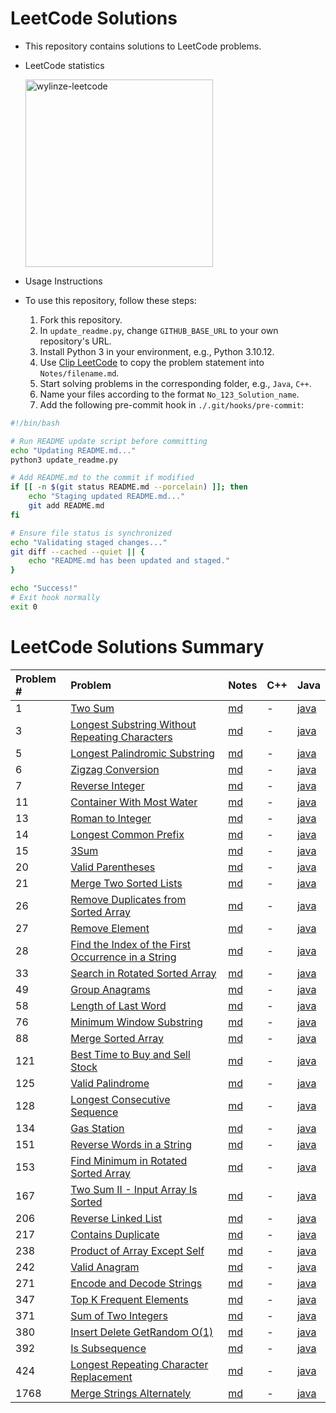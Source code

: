 # LeetCode Solutions

- This repository contains solutions to LeetCode problems.
- LeetCode statistics 

    <img src="https://leetcard.jacoblin.cool/wylinze?theme=dark&font=Sarpanch&ext=activity" alt="wylinze-leetcode" width = 300px />

- Usage Instructions

- To use this repository, follow these steps:

  1. Fork this repository.
  2. In `update_readme.py`, change `GITHUB_BASE_URL` to your own repository's URL.
  3. Install Python 3 in your environment, e.g., Python 3.10.12.
  4. Use [Clip LeetCode](https://chromewebstore.google.com/detail/clip-leetcode/cnghimckckgcmhbdokjielmhkmnagdcp?pli=1) to copy the problem statement into `Notes/filename.md`.
  5. Start solving problems in the corresponding folder, e.g., `Java`, `C++`.
  6. Name your files according to the format `No_123_Solution_name`.
  7. Add the following pre-commit hook in `./.git/hooks/pre-commit`:

```bash
#!/bin/bash

# Run README update script before committing
echo "Updating README.md..."
python3 update_readme.py

# Add README.md to the commit if modified
if [[ -n $(git status README.md --porcelain) ]]; then
    echo "Staging updated README.md..."
    git add README.md
fi

# Ensure file status is synchronized
echo "Validating staged changes..."
git diff --cached --quiet || {
    echo "README.md has been updated and staged."
}

echo "Success!"
# Exit hook normally
exit 0
```



# LeetCode Solutions Summary


| Problem # | Problem | Notes | C++ | Java |
| :--- | :--- | :--- | :--- | :--- |
| 1 | [Two Sum](https://leetcode.com/problems/two-sum/description/) | [md](https://github.com/wun-yu-lin/leetcode-solution/blob/main/Notes/No_1_Two_Sum.md) | - | [java](https://github.com/wun-yu-lin/leetcode-solution/blob/main/Java/No_1_Two_Sum.java) |
| 3 | [Longest Substring Without Repeating Characters](https://leetcode.com/problems/longest-substring-without-repeating-characters/description/) | [md](https://github.com/wun-yu-lin/leetcode-solution/blob/main/Notes/No_3_Longest_Substring_Without_Repeating_Characters.md) | - | [java](https://github.com/wun-yu-lin/leetcode-solution/blob/main/Java/No_3_Longest_Substring_Without_Repeating_Characters.java) |
| 5 | [Longest Palindromic Substring](https://leetcode.com/problems/longest-palindromic-substring/description/) | [md](https://github.com/wun-yu-lin/leetcode-solution/blob/main/Notes/No_5_Longest_Palindromic_Substring.md) | - | [java](https://github.com/wun-yu-lin/leetcode-solution/blob/main/Java/No_5_Longest_Palindromic_Substring.java) |
| 6 | [Zigzag Conversion](https://leetcode.com/problems/zigzag-conversion/description/?envType=study-plan-v2&envId=top-interview-150) | [md](https://github.com/wun-yu-lin/leetcode-solution/blob/main/Notes/No_6_Zigzag_Conversion.md) | - | [java](https://github.com/wun-yu-lin/leetcode-solution/blob/main/Java/No_6_Zigzag_Conversion.java) |
| 7 | [Reverse Integer](https://leetcode.com/problems/reverse-integer/description/) | [md](https://github.com/wun-yu-lin/leetcode-solution/blob/main/Notes/No_7_Reverse_Integer.md) | - | [java](https://github.com/wun-yu-lin/leetcode-solution/blob/main/Java/No_7_Reverse_Integer.java) |
| 11 | [Container With Most Water](https://leetcode.com/problems/container-with-most-water/description/) | [md](https://github.com/wun-yu-lin/leetcode-solution/blob/main/Notes/No_11_Container_With_Most_Water.md) | - | [java](https://github.com/wun-yu-lin/leetcode-solution/blob/main/Java/No_11_Container_With_Most_Water.java) |
| 13 | [Roman to Integer](https://leetcode.com/problems/roman-to-integer/?envType=study-plan-v2&envId=top-interview-150) | [md](https://github.com/wun-yu-lin/leetcode-solution/blob/main/Notes/No_13_Roman_to_Integer.md) | - | [java](https://github.com/wun-yu-lin/leetcode-solution/blob/main/Java/No_13_Roman_to_Integer.java) |
| 14 | [Longest Common Prefix](https://leetcode.com/problems/longest-common-prefix/description/?envType=study-plan-v2&envId=top-interview-150) | [md](https://github.com/wun-yu-lin/leetcode-solution/blob/main/Notes/No_14_Longest_Common_Prefix.md) | - | [java](https://github.com/wun-yu-lin/leetcode-solution/blob/main/Java/No_14_Longest_Common_Prefix.java) |
| 15 | [3Sum](https://leetcode.com/problems/3sum/description/) | [md](https://github.com/wun-yu-lin/leetcode-solution/blob/main/Notes/No_15_3Sum.md) | - | [java](https://github.com/wun-yu-lin/leetcode-solution/blob/main/Java/No_15_3Sum.java) |
| 20 | [Valid Parentheses](https://leetcode.com/problems/valid-parentheses/description/) | [md](https://github.com/wun-yu-lin/leetcode-solution/blob/main/Notes/No_20_Valid_Parentheses.md) | - | [java](https://github.com/wun-yu-lin/leetcode-solution/blob/main/Java/No_20_Valid_Parentheses.java) |
| 21 | [Merge Two Sorted Lists](https://leetcode.com/problems/merge-two-sorted-lists/description/) | [md](https://github.com/wun-yu-lin/leetcode-solution/blob/main/Notes/No_21_Merge_Two_Sorted_Lists.md) | - | [java](https://github.com/wun-yu-lin/leetcode-solution/blob/main/Java/No_21_Merge_Two_Sorted_Lists.java) |
| 26 | [Remove Duplicates from Sorted Array](https://leetcode.com/problems/remove-duplicates-from-sorted-array/description/?envType=study-plan-v2&envId=top-interview-150) | [md](https://github.com/wun-yu-lin/leetcode-solution/blob/main/Notes/No_26_Remove_Duplicates_from_Sorted_Array.md) | - | [java](https://github.com/wun-yu-lin/leetcode-solution/blob/main/Java/No_26_Remove_Duplicates_from_Sorted_Array.java) |
| 27 | [Remove Element](https://leetcode.com/problems/remove-element/description/?envType=study-plan-v2&envId=top-interview-150) | [md](https://github.com/wun-yu-lin/leetcode-solution/blob/main/Notes/No_27_Remove_Element.md) | - | [java](https://github.com/wun-yu-lin/leetcode-solution/blob/main/Java/No_27_Remove_Element.java) |
| 28 | [Find the Index of the First Occurrence in a String](https://leetcode.com/problems/find-the-index-of-the-first-occurrence-in-a-string/description/) | [md](https://github.com/wun-yu-lin/leetcode-solution/blob/main/Notes/No_28_Find_the_Index_of_the_First_Occurrence_in_a_String.md) | - | [java](https://github.com/wun-yu-lin/leetcode-solution/blob/main/Java/No_28_Find_the_Index_of_the_First_Occurrence_in_a_String.java) |
| 33 | [Search in Rotated Sorted Array](https://leetcode.com/problems/search-in-rotated-sorted-array/description/) | [md](https://github.com/wun-yu-lin/leetcode-solution/blob/main/Notes/No_33_Search_in_Rotated_Sorted_Array.md) | - | [java](https://github.com/wun-yu-lin/leetcode-solution/blob/main/Java/No_33_Search_in_Rotated_Sorted_Array.java) |
| 49 | [Group Anagrams](https://leetcode.com/problems/group-anagrams/description/) | [md](https://github.com/wun-yu-lin/leetcode-solution/blob/main/Notes/No_49_Group_Anagrams.md) | - | [java](https://github.com/wun-yu-lin/leetcode-solution/blob/main/Java/No_49_Group_Anagrams.java) |
| 58 | [Length of Last Word](https://leetcode.com/problems/length-of-last-word/description/?envType=study-plan-v2&envId=top-interview-150) | [md](https://github.com/wun-yu-lin/leetcode-solution/blob/main/Notes/No_58_Length_of_Last_Word.md) | - | [java](https://github.com/wun-yu-lin/leetcode-solution/blob/main/Java/No_58_Length_of_Last_Word.java) |
| 76 | [Minimum Window Substring](https://leetcode.com/problems/minimum-window-substring/description/) | [md](https://github.com/wun-yu-lin/leetcode-solution/blob/main/Notes/No_76_Minimum_Window_Substring.md) | - | [java](https://github.com/wun-yu-lin/leetcode-solution/blob/main/Java/No_76_Minimum_Window_Substring.java) |
| 88 | [Merge Sorted Array](https://leetcode.com/problems/merge-sorted-array/description/?envType=study-plan-v2&envId=top-interview-150) | [md](https://github.com/wun-yu-lin/leetcode-solution/blob/main/Notes/No_88_Merge_Sorted_Array.md) | - | [java](https://github.com/wun-yu-lin/leetcode-solution/blob/main/Java/No_88_Merge_Sorted_Array.java) |
| 121 | [Best Time to Buy and Sell Stock](https://leetcode.com/problems/best-time-to-buy-and-sell-stock/description/) | [md](https://github.com/wun-yu-lin/leetcode-solution/blob/main/Notes/No_121_Best_Time_to_Buy_and_Sell_Stock.md) | - | [java](https://github.com/wun-yu-lin/leetcode-solution/blob/main/Java/No_121_Best_Time_to_Buy_and_Sell_Stock.java) |
| 125 | [Valid Palindrome](https://leetcode.com/problems/valid-palindrome/description/?envType=study-plan-v2&envId=top-interview-150) | [md](https://github.com/wun-yu-lin/leetcode-solution/blob/main/Notes/No_125_Valid_Palindrome.md) | - | [java](https://github.com/wun-yu-lin/leetcode-solution/blob/main/Java/No_125_Valid_Palindrome.java) |
| 128 | [Longest Consecutive Sequence](https://leetcode.com/problems/longest-consecutive-sequence/description/) | [md](https://github.com/wun-yu-lin/leetcode-solution/blob/main/Notes/No_128_Longest_Consecutive_Sequence.md) | - | [java](https://github.com/wun-yu-lin/leetcode-solution/blob/main/Java/No_128_Longest_Consecutive_Sequence.java) |
| 134 | [Gas Station](https://leetcode.com/problems/gas-station/description/?envType=study-plan-v2&envId=top-interview-150) | [md](https://github.com/wun-yu-lin/leetcode-solution/blob/main/Notes/No_134_Gas_Station.md) | - | [java](https://github.com/wun-yu-lin/leetcode-solution/blob/main/Java/No_134_Gas_Station.java) |
| 151 | [Reverse Words in a String](https://leetcode.com/problems/reverse-words-in-a-string/description/?envType=study-plan-v2&envId=top-interview-150) | [md](https://github.com/wun-yu-lin/leetcode-solution/blob/main/Notes/No_151_Reverse_Words_in_a_String.md) | - | [java](https://github.com/wun-yu-lin/leetcode-solution/blob/main/Java/No_151_Reverse_Words_in_a_String.java) |
| 153 | [Find Minimum in Rotated Sorted Array](https://leetcode.com/problems/find-minimum-in-rotated-sorted-array/description/) | [md](https://github.com/wun-yu-lin/leetcode-solution/blob/main/Notes/No_153_Find_Minimum_in_Rotated_Sorted_Array.md) | - | [java](https://github.com/wun-yu-lin/leetcode-solution/blob/main/Java/No_153_Find_Minimum_in_Rotated_Sorted_Array.java) |
| 167 | [Two Sum II - Input Array Is Sorted](https://leetcode.com/problems/two-sum-ii-input-array-is-sorted/description/?envType=study-plan-v2&envId=top-interview-150) | [md](https://github.com/wun-yu-lin/leetcode-solution/blob/main/Notes/No_167_Two_Sum_II_Input_Array_Is_Sorted.md) | - | [java](https://github.com/wun-yu-lin/leetcode-solution/blob/main/Java/No_167_Two_Sum_II_Input_Array_Is_Sorted.java) |
| 206 | [Reverse Linked List](https://leetcode.com/problems/reverse-linked-list/description/) | [md](https://github.com/wun-yu-lin/leetcode-solution/blob/main/Notes/No_206_Reverse_Linked_List.md) | - | [java](https://github.com/wun-yu-lin/leetcode-solution/blob/main/Java/No_206_Reverse_Linked_List.java) |
| 217 | [Contains Duplicate](https://leetcode.com/problems/contains-duplicate/description/) | [md](https://github.com/wun-yu-lin/leetcode-solution/blob/main/Notes/No_217_Contains_Duplicate.md) | - | [java](https://github.com/wun-yu-lin/leetcode-solution/blob/main/Java/No_217_Contains_Duplicate.java) |
| 238 | [Product of Array Except Self](https://leetcode.com/problems/product-of-array-except-self/description/?envType=study-plan-v2&envId=top-interview-150) | [md](https://github.com/wun-yu-lin/leetcode-solution/blob/main/Notes/No_238_Product_of_Array_Except_Self.md) | - | [java](https://github.com/wun-yu-lin/leetcode-solution/blob/main/Java/No_238_Product_of_Array_Except_Self.java) |
| 242 | [Valid Anagram](https://leetcode.com/problems/valid-anagram/description/) | [md](https://github.com/wun-yu-lin/leetcode-solution/blob/main/Notes/No_242_Valid_Anagram.md) | - | [java](https://github.com/wun-yu-lin/leetcode-solution/blob/main/Java/No_242_Valid_Anagram.java) |
| 271 | [Encode and Decode Strings](https://leetcode.com/problems/encode-and-decode-strings/) | [md](https://github.com/wun-yu-lin/leetcode-solution/blob/main/Notes/No_271_Encode_and_Decode_Strings.md) | - | [java](https://github.com/wun-yu-lin/leetcode-solution/blob/main/Java/No_271_Encode_and_Decode_Strings.java) |
| 347 | [Top K Frequent Elements](https://leetcode.com/problems/top-k-frequent-elements/description/) | [md](https://github.com/wun-yu-lin/leetcode-solution/blob/main/Notes/No_347_Top_K_Frequent_Elements.md) | - | [java](https://github.com/wun-yu-lin/leetcode-solution/blob/main/Java/No_347_Top_K_Frequent_Elements.java) |
| 371 | [Sum of Two Integers](https://leetcode.com/problems/sum-of-two-integers/) | [md](https://github.com/wun-yu-lin/leetcode-solution/blob/main/Notes/No_371_Sum_of_Two_Integers.md) | - | [java](https://github.com/wun-yu-lin/leetcode-solution/blob/main/Java/No_371_Sum_of_Two_Integers.java) |
| 380 | [Insert Delete GetRandom O(1)](https://leetcode.com/problems/insert-delete-getrandom-o1/description/?envType=study-plan-v2&envId=top-interview-150) | [md](https://github.com/wun-yu-lin/leetcode-solution/blob/main/Notes/No_380_Insert_Delete_GetRandom_O1.md) | - | [java](https://github.com/wun-yu-lin/leetcode-solution/blob/main/Java/No_380_Insert_Delete_GetRandom_O1.java) |
| 392 | [Is Subsequence](https://leetcode.com/problems/is-subsequence/description/?envType=study-plan-v2&envId=top-interview-150) | [md](https://github.com/wun-yu-lin/leetcode-solution/blob/main/Notes/No_392_Is_Subsequence.md) | - | [java](https://github.com/wun-yu-lin/leetcode-solution/blob/main/Java/No_392_Is_Subsequence.java) |
| 424 | [Longest Repeating Character Replacement](https://leetcode.com/problems/longest-repeating-character-replacement/description/) | [md](https://github.com/wun-yu-lin/leetcode-solution/blob/main/Notes/No_424_Longest_Repeating_Character_Replacement.md) | - | [java](https://github.com/wun-yu-lin/leetcode-solution/blob/main/Java/No_424_Longest_Repeating_Character_Replacement.java) |
| 1768 | [Merge Strings Alternately](https://leetcode.com/problems/merge-strings-alternately/description/?envType=study-plan-v2&envId=leetcode-75) | [md](https://github.com/wun-yu-lin/leetcode-solution/blob/main/Notes/No_1768_Merge_Strings_Alternately.md) | - | [java](https://github.com/wun-yu-lin/leetcode-solution/blob/main/Java/No_1768_Merge_Strings_Alternately.java) |

